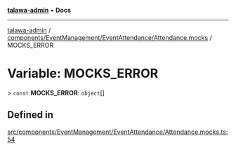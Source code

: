 [**talawa-admin**](../../../../../README.md) • **Docs**

***

[talawa-admin](../../../../../modules.md) / [components/EventManagement/EventAttendance/Attendance.mocks](../README.md) / MOCKS\_ERROR

# Variable: MOCKS\_ERROR

\> `const` **MOCKS\_ERROR**: `object`[]

## Defined in

[src/components/EventManagement/EventAttendance/Attendance.mocks.ts:54](https://github.com/PalisadoesFoundation/talawa-admin/blob/7a991b3aa824070bd53d6367f1ce7f072321af88/src/components/EventManagement/EventAttendance/Attendance.mocks.ts#L54)
